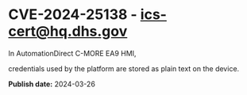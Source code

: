 # CVE-2024-25138 - ics-cert@hq.dhs.gov


In AutomationDirect C-MORE EA9 HMI, 

credentials used by the platform are stored as plain text on the device.



**Publish date:** 2024-03-26
